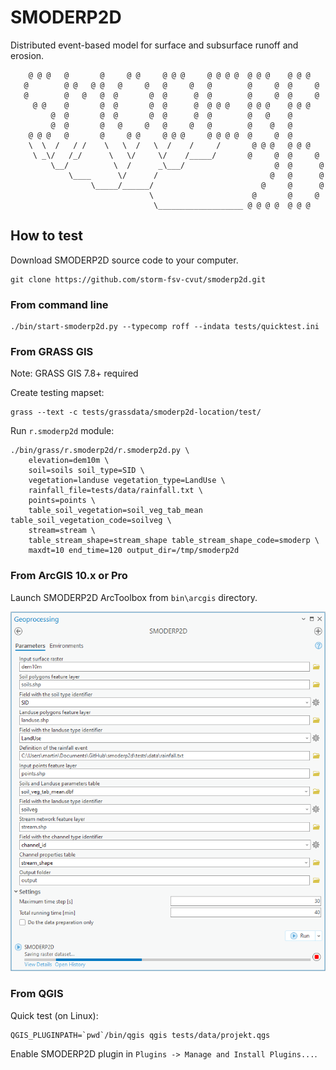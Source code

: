 # SMODERP2D

Distributed event-based model for surface and subsurface runoff and erosion.

```
    @ @ @   @       @     @ @     @ @ @     @ @ @ @  @ @ @    @ @ @  
   @        @ @   @ @   @     @   @     @   @        @     @  @     @
   @        @   @   @  @       @  @      @  @        @     @  @     @
     @ @    @       @  @       @  @      @  @ @ @    @ @ @    @ @ @  
         @  @       @  @       @  @      @  @        @   @    @      
         @  @       @   @     @   @     @   @        @    @   @  
    @ @ @   @       @     @ @     @ @ @     @ @ @ @  @     @  @  
    \  \  /   / /    \   \  /   \  /    /     /       @ @ @   @ @ @  
     \ _\/   /_/      \   \/     \/    /_____/       @     @  @     @
         \__/          \  /      _\___/                    @  @      @
             \____      \/      /                         @   @      @
                  \_____/______/                        @     @      @
                               \                      @       @     @
                                \___________________ @ @ @ @  @ @ @
```

## How to test

Download SMODERP2D source code to your computer.

    git clone https://github.com/storm-fsv-cvut/smoderp2d.git

### From command line

    ./bin/start-smoderp2d.py --typecomp roff --indata tests/quicktest.ini

### From GRASS GIS

Note: GRASS GIS 7.8+ required

Create testing mapset:

    grass --text -c tests/grassdata/smoderp2d-location/test/

Run `r.smoderp2d` module:

    ./bin/grass/r.smoderp2d/r.smoderp2d.py \
        elevation=dem10m \
        soil=soils soil_type=SID \
        vegetation=landuse vegetation_type=LandUse \
        rainfall_file=tests/data/rainfall.txt \
        points=points \
        table_soil_vegetation=soil_veg_tab_mean table_soil_vegetation_code=soilveg \
        stream=stream \
        table_stream_shape=stream_shape table_stream_shape_code=smoderp \
        maxdt=10 end_time=120 output_dir=/tmp/smoderp2d

### From ArcGIS 10.x or Pro

Launch SMODERP2D ArcToolbox from `bin\arcgis` directory.

![SMODERP2D ArcToolbox in action](img/arctoolbox.png?raw=true "SMODERP2D ArcToolbox in action")

### From QGIS

Quick test (on Linux):

    QGIS_PLUGINPATH=`pwd`/bin/qgis qgis tests/data/projekt.qgs

Enable SMODERP2D plugin in `Plugins -> Manage and Install Plugins...`.
